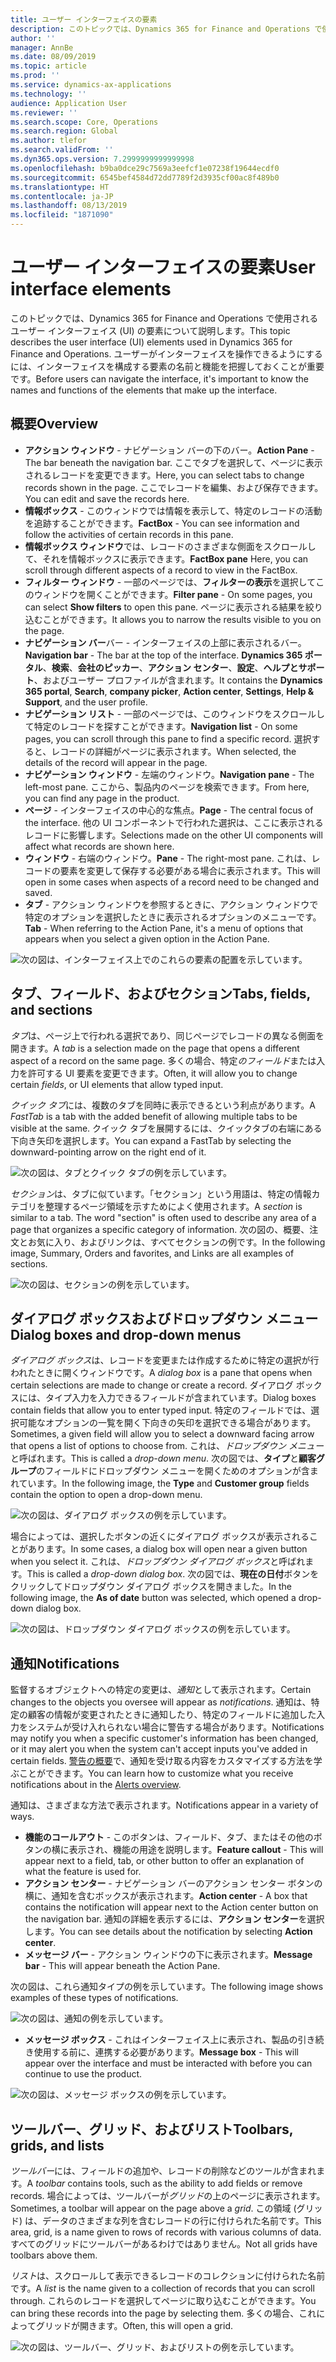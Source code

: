 ```yaml
---
title: ユーザー インターフェイスの要素
description: このトピックでは、Dynamics 365 for Finance and Operations で使用されるユーザー インターフェイス (UI) の要素について説明します。
author: ''
manager: AnnBe
ms.date: 08/09/2019
ms.topic: article
ms.prod: ''
ms.service: dynamics-ax-applications
ms.technology: ''
audience: Application User
ms.reviewer: ''
ms.search.scope: Core, Operations
ms.search.region: Global
ms.author: tlefor
ms.search.validFrom: ''
ms.dyn365.ops.version: 7.2999999999999998
ms.openlocfilehash: b9ba0dce29c7569a3eefcf1e07238f19644ecdf0
ms.sourcegitcommit: 6545bef4584d72dd7789f2d3935cf00ac8f489b0
ms.translationtype: HT
ms.contentlocale: ja-JP
ms.lasthandoff: 08/13/2019
ms.locfileid: "1871090"
---
```

# <a name="user-interface-elements"></a><span data-ttu-id="2c3d2-103">ユーザー インターフェイスの要素</span><span class="sxs-lookup"><span data-stu-id="2c3d2-103">User interface elements</span></span>

<span data-ttu-id="2c3d2-104">このトピックでは、Dynamics 365 for Finance and Operations で使用されるユーザー インターフェイス (UI) の要素について説明します。</span><span class="sxs-lookup"><span data-stu-id="2c3d2-104">This topic describes the user interface (UI) elements used in Dynamics 365 for Finance and Operations.</span></span> <span data-ttu-id="2c3d2-105">ユーザーがインターフェイスを操作できるようにするには、インターフェイスを構成する要素の名前と機能を把握しておくことが重要です。</span><span class="sxs-lookup"><span data-stu-id="2c3d2-105">Before users can navigate the interface, it's important to know the names and functions of the elements that make up the interface.</span></span>

## <a name="overview"></a><span data-ttu-id="2c3d2-106">概要</span><span class="sxs-lookup"><span data-stu-id="2c3d2-106">Overview</span></span>

- <span data-ttu-id="2c3d2-107">**アクション ウィンドウ** - ナビゲーション バーの下のバー。</span><span class="sxs-lookup"><span data-stu-id="2c3d2-107">**Action Pane** - The bar beneath the navigation bar.</span></span> <span data-ttu-id="2c3d2-108">ここでタブを選択して、ページに表示されるレコードを変更できます。</span><span class="sxs-lookup"><span data-stu-id="2c3d2-108">Here, you can select tabs to change records shown in the page.</span></span> <span data-ttu-id="2c3d2-109">ここでレコードを編集、および保存できます。</span><span class="sxs-lookup"><span data-stu-id="2c3d2-109">You can edit and save the records here.</span></span>  
- <span data-ttu-id="2c3d2-110">**情報ボックス** - このウィンドウでは情報を表示して、特定のレコードの活動を追跡することができます。</span><span class="sxs-lookup"><span data-stu-id="2c3d2-110">**FactBox** - You can see information and follow the activities of certain records in this pane.</span></span>  
- <span data-ttu-id="2c3d2-111">**情報ボックス ウィンドウ**では、レコードのさまざまな側面をスクロールして、それを情報ボックスに表示できます。</span><span class="sxs-lookup"><span data-stu-id="2c3d2-111">**FactBox pane** Here, you can scroll through different aspects of a record to view in the FactBox.</span></span>  
- <span data-ttu-id="2c3d2-112">**フィルター ウィンドウ** - 一部のページでは、**フィルターの表示**を選択してこのウィンドウを開くことができます。</span><span class="sxs-lookup"><span data-stu-id="2c3d2-112">**Filter pane** - On some pages, you can select **Show filters** to open this pane.</span></span> <span data-ttu-id="2c3d2-113">ページに表示される結果を絞り込むことができます。</span><span class="sxs-lookup"><span data-stu-id="2c3d2-113">It allows you to narrow the results visible to you on the page.</span></span>  
- <span data-ttu-id="2c3d2-114">**ナビゲーション バー**バー - インターフェイスの上部に表示されるバー。</span><span class="sxs-lookup"><span data-stu-id="2c3d2-114">**Navigation bar** - The bar at the top of the interface.</span></span> <span data-ttu-id="2c3d2-115">**Dynamics 365 ポータル**、**検索**、**会社のピッカー**、**アクション センター**、**設定**、**ヘルプとサポート**、およびユーザー プロファイルが含まれます。</span><span class="sxs-lookup"><span data-stu-id="2c3d2-115">It contains the **Dynamics 365 portal**, **Search**, **company picker**, **Action center**, **Settings**, **Help & Support**, and the user profile.</span></span>  
- <span data-ttu-id="2c3d2-116">**ナビゲーション リスト** - 一部のページでは、このウィンドウをスクロールして特定のレコードを探すことができます。</span><span class="sxs-lookup"><span data-stu-id="2c3d2-116">**Navigation list** - On some pages, you can scroll through this pane to find a specific record.</span></span> <span data-ttu-id="2c3d2-117">選択すると、レコードの詳細がページに表示されます。</span><span class="sxs-lookup"><span data-stu-id="2c3d2-117">When selected, the details of the record will appear in the page.</span></span>  
- <span data-ttu-id="2c3d2-118">**ナビゲーション ウィンドウ** - 左端のウィンドウ。</span><span class="sxs-lookup"><span data-stu-id="2c3d2-118">**Navigation pane** - The left-most pane.</span></span> <span data-ttu-id="2c3d2-119">ここから、製品内のページを検索できます。</span><span class="sxs-lookup"><span data-stu-id="2c3d2-119">From here, you can find any page in the product.</span></span>  
- <span data-ttu-id="2c3d2-120">**ページ** - インターフェイスの中心的な焦点。</span><span class="sxs-lookup"><span data-stu-id="2c3d2-120">**Page** - The central focus of the interface.</span></span> <span data-ttu-id="2c3d2-121">他の UI コンポーネントで行われた選択は、ここに表示されるレコードに影響します。</span><span class="sxs-lookup"><span data-stu-id="2c3d2-121">Selections made on the other UI components will affect what records are shown here.</span></span>  
- <span data-ttu-id="2c3d2-122">**ウィンドウ** - 右端のウィンドウ。</span><span class="sxs-lookup"><span data-stu-id="2c3d2-122">**Pane** - The right-most pane.</span></span> <span data-ttu-id="2c3d2-123">これは、レコードの要素を変更して保存する必要がある場合に表示されます。</span><span class="sxs-lookup"><span data-stu-id="2c3d2-123">This will open in some cases when aspects of a record need to be changed and saved.</span></span>  
- <span data-ttu-id="2c3d2-124">**タブ** - アクション ウィンドウを参照するときに、アクション ウィンドウで特定のオプションを選択したときに表示されるオプションのメニューです。</span><span class="sxs-lookup"><span data-stu-id="2c3d2-124">**Tab** - When referring to the Action Pane, it's a menu of options that appears when you select a given option in the Action Pane.</span></span>  

![次の図は、インターフェイス上でのこれらの要素の配置を示しています。](media/user-interface-01.png)

## <a name="tabs-fields-and-sections"></a><span data-ttu-id="2c3d2-126">タブ、フィールド、およびセクション</span><span class="sxs-lookup"><span data-stu-id="2c3d2-126">Tabs, fields, and sections</span></span>

<span data-ttu-id="2c3d2-127">*タブ*は、ページ上で行われる選択であり、同じページでレコードの異なる側面を開きます。</span><span class="sxs-lookup"><span data-stu-id="2c3d2-127">A *tab* is a selection made on the page that opens a different aspect of a record on the same page.</span></span> <span data-ttu-id="2c3d2-128">多くの場合、特定*のフィールド*または入力を許可する UI 要素を変更できます。</span><span class="sxs-lookup"><span data-stu-id="2c3d2-128">Often, it will allow you to change certain *fields*, or UI elements that allow typed input.</span></span> 

<span data-ttu-id="2c3d2-129">*クイック タブ*には、複数のタブを同時に表示できるという利点があります。</span><span class="sxs-lookup"><span data-stu-id="2c3d2-129">A *FastTab* is a tab with the added benefit of allowing multiple tabs to be visible at the same.</span></span> <span data-ttu-id="2c3d2-130">クイック タブを展開するには、クイックタブの右端にある下向き矢印を選択します。</span><span class="sxs-lookup"><span data-stu-id="2c3d2-130">You can expand a FastTab by selecting the downward-pointing arrow on the right end of it.</span></span>

![次の図は、タブとクイック タブの例を示しています。](media/user-interface-02.png)

<span data-ttu-id="2c3d2-132">*セクション*は、タブに似ています。「セクション」という用語は、特定の情報カテゴリを整理するページ領域を示すためによく使用されます。</span><span class="sxs-lookup"><span data-stu-id="2c3d2-132">A *section* is similar to a tab. The word "section" is often used to describe any area of a page that organizes a specific category of information.</span></span> <span data-ttu-id="2c3d2-133">次の図の、概要、注文とお気に入り、およびリンクは、すべてセクションの例です。</span><span class="sxs-lookup"><span data-stu-id="2c3d2-133">In the following image, Summary, Orders and favorites, and Links are all examples of sections.</span></span>

![次の図は、セクションの例を示しています。](media/user-interface-03.png)

## <a name="dialog-boxes-and-drop-down-menus"></a><span data-ttu-id="2c3d2-135">ダイアログ ボックスおよびドロップダウン メニュー</span><span class="sxs-lookup"><span data-stu-id="2c3d2-135">Dialog boxes and drop-down menus</span></span>

<span data-ttu-id="2c3d2-136">*ダイアログ ボックス*は、レコードを変更または作成するために特定の選択が行われたときに開くウィンドウです。</span><span class="sxs-lookup"><span data-stu-id="2c3d2-136">A *dialog box* is a pane that opens when certain selections are made to change or create a record.</span></span> <span data-ttu-id="2c3d2-137">ダイアログ ボックスには、タイプ入力を入力できるフィールドが含まれています。</span><span class="sxs-lookup"><span data-stu-id="2c3d2-137">Dialog boxes contain fields that allow you to enter typed input.</span></span> <span data-ttu-id="2c3d2-138">特定のフィールドでは、選択可能なオプションの一覧を開く下向きの矢印を選択できる場合があります。</span><span class="sxs-lookup"><span data-stu-id="2c3d2-138">Sometimes, a given field will allow you to select a downward facing arrow that opens a list of options to choose from.</span></span> <span data-ttu-id="2c3d2-139">これは、*ドロップダウン メニュー*と呼ばれます。</span><span class="sxs-lookup"><span data-stu-id="2c3d2-139">This is called a *drop-down menu*.</span></span> <span data-ttu-id="2c3d2-140">次の図では、**タイプ**と**顧客グループ**のフィールドにドロップダウン メニューを開くためのオプションが含まれています。</span><span class="sxs-lookup"><span data-stu-id="2c3d2-140">In the following image, the **Type** and **Customer group** fields contain the option to open a drop-down menu.</span></span>

![次の図は、ダイアログ ボックスの例を示しています。](media/user-interface-04.png)

<span data-ttu-id="2c3d2-142">場合によっては、選択したボタンの近くにダイアログ ボックスが表示されることがあります。</span><span class="sxs-lookup"><span data-stu-id="2c3d2-142">In some cases, a dialog box will open near a given button when you select it.</span></span> <span data-ttu-id="2c3d2-143">これは、*ドロップダウン ダイアログ ボックス*と呼ばれます。</span><span class="sxs-lookup"><span data-stu-id="2c3d2-143">This is called a *drop-down dialog box*.</span></span> <span data-ttu-id="2c3d2-144">次の図では、**現在の日付**ボタンをクリックしてドロップダウン ダイアログ ボックスを開きました。</span><span class="sxs-lookup"><span data-stu-id="2c3d2-144">In the following image, the **As of date** button was selected, which opened a drop-down dialog box.</span></span>

![次の図は、ドロップダウン ダイアログ ボックスの例を示しています。](media/user-interface-05.png)

## <a name="notifications"></a><span data-ttu-id="2c3d2-146">通知</span><span class="sxs-lookup"><span data-stu-id="2c3d2-146">Notifications</span></span>

<span data-ttu-id="2c3d2-147">監督するオブジェクトへの特定の変更は、*通知*として表示されます。</span><span class="sxs-lookup"><span data-stu-id="2c3d2-147">Certain changes to the objects you oversee will appear as *notifications*.</span></span> <span data-ttu-id="2c3d2-148">通知は、特定の顧客の情報が変更されたときに通知したり、特定のフィールドに追加した入力をシステムが受け入れられない場合に警告する場合があります。</span><span class="sxs-lookup"><span data-stu-id="2c3d2-148">Notifications may notify you when a specific customer's information has been changed, or it may alert you when the system can't accept inputs you've added in certain fields.</span></span> <span data-ttu-id="2c3d2-149">[警告の概要](../get-started/alerts-overview.md)で、通知を受け取る内容をカスタマイズする方法を学ぶことができます。</span><span class="sxs-lookup"><span data-stu-id="2c3d2-149">You can learn how to customize what you receive notifications about in the [Alerts overview](../get-started/alerts-overview.md).</span></span>

<span data-ttu-id="2c3d2-150">通知は、さまざまな方法で表示されます。</span><span class="sxs-lookup"><span data-stu-id="2c3d2-150">Notifications appear in a variety of ways.</span></span>
- <span data-ttu-id="2c3d2-151">**機能のコールアウト** - このボタンは、フィールド、タブ、またはその他のボタンの横に表示され、機能の用途を説明します。</span><span class="sxs-lookup"><span data-stu-id="2c3d2-151">**Feature callout** - This will appear next to a field, tab, or other button to offer an explanation of what the feature is used for.</span></span> 
- <span data-ttu-id="2c3d2-152">**アクション センター** - ナビゲーション バーのアクション センター ボタンの横に、通知を含むボックスが表示されます。</span><span class="sxs-lookup"><span data-stu-id="2c3d2-152">**Action center** - A box that contains the notification will appear next to the Action center button on the navigation bar.</span></span> <span data-ttu-id="2c3d2-153">通知の詳細を表示するには、**アクション センター**を選択します。</span><span class="sxs-lookup"><span data-stu-id="2c3d2-153">You can see details about the notification by selecting **Action center**.</span></span>  
- <span data-ttu-id="2c3d2-154">**メッセージ バー** - アクション ウィンドウの下に表示されます。</span><span class="sxs-lookup"><span data-stu-id="2c3d2-154">**Message bar** - This will appear beneath the Action Pane.</span></span>  

<span data-ttu-id="2c3d2-155">次の図は、これら通知タイプの例を示しています。</span><span class="sxs-lookup"><span data-stu-id="2c3d2-155">The following image shows examples of these types of notifications.</span></span>

![次の図は、通知の例を示しています。](media/user-interface-06.png)

- <span data-ttu-id="2c3d2-157">**メッセージ ボックス** - これはインターフェイス上に表示され、製品の引き続き使用する前に、連携する必要があります。</span><span class="sxs-lookup"><span data-stu-id="2c3d2-157">**Message box** - This will appear over the interface and must be interacted with before you can continue to use the product.</span></span>  

![次の図は、メッセージ ボックスの例を示しています。](media/user-interface-07.png)

## <a name="toolbars-grids-and-lists"></a><span data-ttu-id="2c3d2-159">ツールバー、グリッド、およびリスト</span><span class="sxs-lookup"><span data-stu-id="2c3d2-159">Toolbars, grids, and lists</span></span>

<span data-ttu-id="2c3d2-160">*ツールバー*には、フィールドの追加や、レコードの削除などのツールが含まれます。</span><span class="sxs-lookup"><span data-stu-id="2c3d2-160">A *toolbar* contains tools, such as the ability to add fields or remove records.</span></span> <span data-ttu-id="2c3d2-161">場合によっては、ツールバーが*グリッド*の上のページに表示されます。</span><span class="sxs-lookup"><span data-stu-id="2c3d2-161">Sometimes, a toolbar will appear on the page above a *grid*.</span></span> <span data-ttu-id="2c3d2-162">この領域 (グリッド) は、データのさまざまな列を含むレコードの行に付けられた名前です。</span><span class="sxs-lookup"><span data-stu-id="2c3d2-162">This area, grid, is a name given to rows of records with various columns of data.</span></span> <span data-ttu-id="2c3d2-163">すべてのグリッドにツールバーがあるわけではありません。</span><span class="sxs-lookup"><span data-stu-id="2c3d2-163">Not all grids have toolbars above them.</span></span>

<span data-ttu-id="2c3d2-164">*リスト*は、スクロールして表示できるレコードのコレクションに付けられた名前です。</span><span class="sxs-lookup"><span data-stu-id="2c3d2-164">A *list* is the name given to a collection of records that you can scroll through.</span></span> <span data-ttu-id="2c3d2-165">これらのレコードを選択してページに取り込むことができます。</span><span class="sxs-lookup"><span data-stu-id="2c3d2-165">You can bring these records into the page by selecting them.</span></span> <span data-ttu-id="2c3d2-166">多くの場合、これによってグリッドが開きます。</span><span class="sxs-lookup"><span data-stu-id="2c3d2-166">Often, this will open a grid.</span></span>

![次の図は、ツールバー、グリッド、およびリストの例を示しています。](media/user-interface-08.png)

